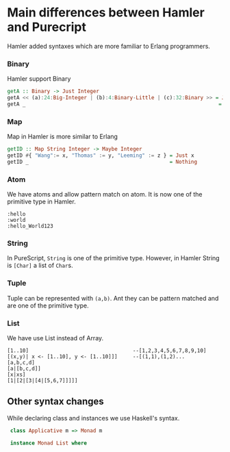 # Main differences between Hamler and Purecript

Hamler added syntaxes which are more familiar to Erlang programmers.

### Binary

Hamler support Binary

```haskell
getA :: Binary -> Just Integer
getA << (a):24:Big-Integer | (b):4:Binary-Little | (c):32:Binary >> = Just a
getA _                                                               = Nothing
```

### Map

Map in Hamler is more similar to Erlang

```haskell
getID :: Map String Integer -> Maybe Integer
getID #{ "Wang":= x, "Thomas" := y, "Leeming" := z } = Just x
getID _                                              = Nothing
```

### Atom

We have atoms and allow pattern match on atom. It is now one of the primitive type in Hamler.

```
:hello
:world
:hello_World123
```

### String

In PureScript, `String` is one of the primitive type. However, in Hamler String is `[Char]` a list of  `Char`s.

### Tuple

Tuple can be represented with `(a,b)`. Ant they can be pattern matched and are one of the primitive type.

### List

We have use List instead of Array.

```
[1..10]                                  --[1,2,3,4,5,6,7,8,9,10]
[(x,y)| x <- [1..10], y <- [1..10]]]     --[(1,1),(1,2)...
[a,b,c,d]
[a|[b,c,d]]
[x|xs]
[1|[2|[3|[4|[5,6,7]]]]]
```



## Other syntax changes

While declaring class and instances we use Haskell's syntax.

```haskell
 class Applicative m => Monad m

 instance Monad List where
```

